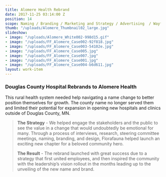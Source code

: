 ```yaml
---
title: Alomere Health Rebrand
date: 2017-11-25 03:14:00 Z
position: 14
scope: Naming / Branding / Marketing and Strategy / Advertising  / Wayfinding Signage
thumb: "/uploads/Alomere_Thumbnail02_large.jpg"
slideshow:
- image: "/uploads/Alomere_White002-998d15.gif"
- image: "/uploads/FF_Alomere_Case002-92f818.jpg"
- image: "/uploads/FF_Alomere_Case003-54102e.jpg"
- image: "/uploads/FF_Alomere_Case005.jpg"
- image: "/uploads/FF_Alomere_Case007.jpg"
- image: "/uploads/FF_Alomere_Case001.jpg"
- image: "/uploads/FF_Alomere_Case004-b6d611.jpg"
layout: work-item
---
```


### Douglas County Hospital Rebrands to Alomere Health

This rural health system needed help navigating a name change to better position themselves for growth. The county name no longer served them and limited their potential  for expansion in opening new hospitals and clinics outside of Douglas County, MN.

> **The Strategy** - We helped engage the stakeholders and the public to see the value in a change that would undoubtedly be emotional for many. Through a process of interviews, research, steering committee meetings, naming, branding, and design, Florafauna helped launch an exciting new chapter for a beloved community hero.
>
> **The Result** - The rebrand launched with great success due to a strategy that first united employees, and then inspired the community with the leadership’s vision rollout in the months leading up to the unveiling of the new name and brand.
